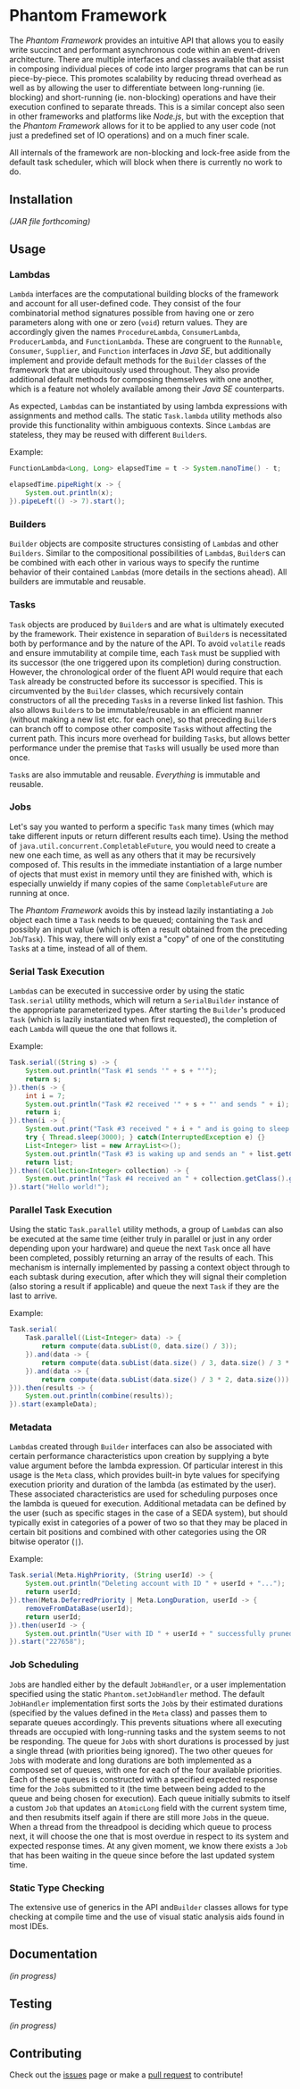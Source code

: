 # Phantom Framework

The *Phantom Framework* provides an intuitive API that allows you to easily write succinct and performant asynchronous code within an event-driven architecture. There are multiple interfaces and classes available that assist in composing individual pieces of code into larger programs that can be run piece-by-piece. This promotes scalability by reducing thread overhead as well as by allowing the user to differentiate between long-running (ie. blocking) and short-running (ie. non-blocking) operations and have their execution confined to separate threads. This is a similar concept also seen in other frameworks and platforms like *Node.js*, but with the exception that the *Phantom Framework* allows for it to be applied to any user code (not just a predefined set of IO operations) and on a much finer scale.

All internals of the framework are non-blocking and lock-free aside from the default task scheduler, which will block when there is currently no work to do.

## Installation

*(JAR file forthcoming)*

## Usage

### Lambdas

`Lambda` interfaces are the computational building blocks of the framework and account for all user-defined code. They consist of the four combinatorial method signatures possible from having one or zero parameters along with one or zero (`void`) return values. They are accordingly given the names `ProcedureLambda`, `ConsumerLambda`, `ProducerLambda`, and `FunctionLambda`. These are congruent to the `Runnable`, `Consumer`, `Supplier`, and `Function` interfaces in *Java SE*, but additionally implement and provide default methods for the `Builder` classes of the framework that are ubiquitously used throughout. They also provide additional default methods for composing themselves with one another, which is a feature not wholely available among their *Java SE* counterparts.

As expected, `Lambda`s can be instantiated by using lambda expressions with assignments and method calls. The static `Task.lambda` utility methods also provide this functionality within ambiguous contexts. Since `Lambda`s are stateless, they may be reused with different `Builder`s.

Example:
```java
FunctionLambda<Long, Long> elapsedTime = t -> System.nanoTime() - t;

elapsedTime.pipeRight(x -> {
	System.out.println(x);
}).pipeLeft(() -> 7).start();
```

### Builders

`Builder` objects are composite structures consisting of `Lambda`s and other `Builders`. Similar to the compositional possibilities of `Lambda`s, `Builder`s can be combined with each other in various ways to specify the runtime behavior of their contained `Lambda`s (more details in the sections ahead). All builders are immutable and reusable.

### Tasks

`Task` objects are produced by `Builder`s and are what is ultimately executed by the framework. Their existence in separation of `Builder`s is necessitated both by performance and by the nature of the API. To avoid `volatile` reads and ensure immutability at compile time, each `Task` must be supplied with its successor (the one triggered upon its completion) during construction. However, the chronological order of the fluent API would require that each `Task` already be constructed before its successor is specified. This is circumvented by the `Builder` classes, which recursively contain constructors of all the preceding `Task`s in a reverse linked list fashion. This also allows `Builder`s to be immutable/reusable in an efficient manner (without making a new list etc. for each one), so that preceding `Builder`s can branch off to compose other composite `Task`s without affecting the current path. This incurs more overhead for building `Task`s, but allows better performance under the premise that `Task`s will usually be used more than once.

`Task`s are also immutable and reusable. *Everything* is immutable and reusable.

### Jobs

Let's say you wanted to perform a specific `Task` many times (which may take different inputs or return different results each time). Using the method of `java.util.concurrent.CompletableFuture`, you would need to create a new one each time, as well as any others that it may be recursively composed of. This results in the immediate instantiation of a large number of ojects that must exist in memory until they are finished with, which is especially unwieldy if many copies of the same `CompletableFuture` are running at once.

The *Phantom Framework* avoids this by instead lazily instantiating a `Job` object each time a `Task` needs to be queued; containing the `Task` and possibly an input value (which is often a result obtained from the preceding `Job`/`Task`). This way, there will only exist a "copy" of one of the constituting `Task`s at a time, instead of all of them.

### Serial Task Execution

`Lambda`s can be executed in successive order by using the static `Task.serial` utility methods, which will return a `SerialBuilder` instance of the appropriate parameterized types. After starting the `Builder`'s produced `Task` (which is lazily instantiated when first requested), the completion of each `Lambda` will queue the one that follows it.

Example:
```java
Task.serial((String s) -> {
    System.out.println("Task #1 sends '" + s + "'");
    return s;
}).then(s -> {
    int i = 7;
    System.out.println("Task #2 received '" + s + "' and sends " + i);
    return i;
}).then(i -> {
    System.out.print("Task #3 received " + i + " and is going to sleep... ");
    try { Thread.sleep(3000); } catch(InterruptedException e) {}
    List<Integer> list = new ArrayList<>();
    System.out.println("Task #3 is waking up and sends an " + list.getClassgetSimpleName());
    return list;
}).then((Collection<Integer> collection) -> {
    System.out.println("Task #4 received an " + collection.getClass().getSimpleName());
}).start("Hello world!");
```

### Parallel Task Execution

Using the static `Task.parallel` utility methods, a group of `Lambda`s can also be executed at the same time (either truly in parallel or just in any order depending upon your hardware) and queue the next `Task` once all have been completed, possibly returning an array of the results of each. This mechanism is internally implemented by passing a context object through to each subtask during execution, after which they will signal their completion (also storing a result if applicable) and queue the next `Task` if they are the last to arrive.

Example:
```java
Task.serial(
	Task.parallel((List<Integer> data) -> {
		return compute(data.subList(0, data.size() / 3));
	}).and(data -> {
		return compute(data.subList(data.size() / 3, data.size() / 3 * 2));
	}).and(data -> {
		return compute(data.subList(data.size() / 3 * 2, data.size()));
})).then(results -> {
	System.out.println(combine(results));
}).start(exampleData);
```

### Metadata
`Lambda`s created through `Builder` interfaces can also be associated with certain performance characteristics upon creation by supplying a byte value argument before the lambda expression. Of particular interest in this usage is the `Meta` class, which provides built-in byte values for specifying execution priority and duration of the lambda (as estimated by the user). These associated characteristics are used for scheduling purposes once the lambda is queued for execution. Additional metadata can be defined by the user (such as specific stages in the case of a SEDA system), but should typically exist in categories of a power of two so that they may be placed in certain bit positions and combined with other categories using the OR bitwise operator (`|`).

Example:
``` java
Task.serial(Meta.HighPriority, (String userId) -> {
	System.out.println("Deleting account with ID " + userId + "...");
	return userId;
}).then(Meta.DeferredPriority | Meta.LongDuration, userId -> {
	removeFromDataBase(userId);
	return userId;
}).then(userId -> {
	System.out.println("User with ID " + userId + " successfully pruned from DB!");
}).start("227658");
```

### Job Scheduling

`Job`s are handled either by the default `JobHandler`, or a user implementation specified using the static `Phantom.setJobHandler` method. The default `JobHandler` implementation first sorts the `Job`s by their estimated durations (specified by the values defined in the `Meta` class) and passes them to separate queues accordingly. This prevents situations where all executing threads are occupied with long-running tasks and the system seems to not be responding. The queue for `Job`s with short durations is processed by just a single thread (with priorities being ignored). The two other queues for `Job`s with moderate and long durations are both implemented as a composed set of queues, with one for each of the four available priorities. Each of these queues is constructed with a specified expected response time for the `Job`s submitted to it (the time between being added to the queue and being chosen for execution). Each queue initially submits to itself a custom `Job` that updates an `AtomicLong` field with the current system time, and then resubmits itself again if there are still more `Job`s in the queue. When a thread from the threadpool is deciding which queue to process next, it will choose the one that is most overdue in respect to its system and expected response times. At any given moment, we know there exists a `Job` that has been waiting in the queue since before the last updated system time.

### Static Type Checking

The extensive use of generics in the API and`Builder` classes allows for type checking at compile time and the use of visual static analysis aids found in most IDEs.

## Documentation

*(in progress)*

## Testing

*(in progress)*

## Contributing
Check out the [issues](https://github.com/brandon-d-mckay/phantom-framework/issues) page or make a [pull request](https://github.com/brandon-d-mckay/phantom-framework/pulls) to contribute!
